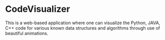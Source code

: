 # CodeVisualizer
This is a web-based application where one can visualize the Python, JAVA, C++ code for various known data structures and algorithms through use of beautiful animations.

